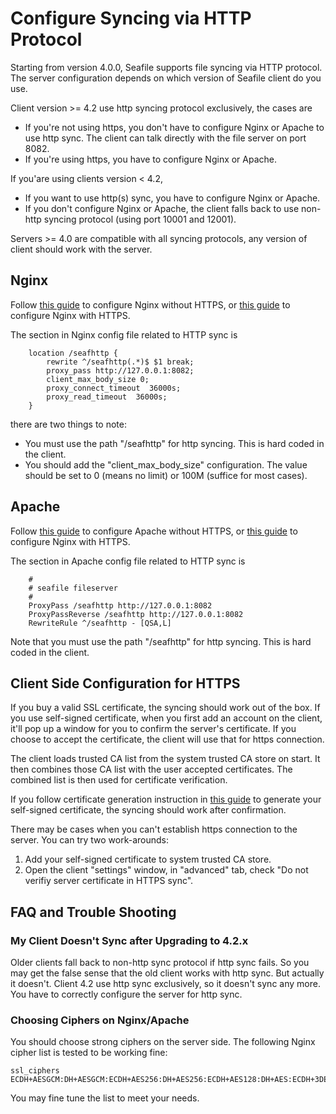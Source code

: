# Configure Syncing via HTTP Protocol

Starting from version 4.0.0, Seafile supports file syncing via HTTP protocol. The server configuration depends on which version of Seafile client do you use.

Client version >= 4.2 use http syncing protocol exclusively, the cases are

* If you're not using https, you don't have to configure Nginx or Apache to use http sync. The client can talk directly with the file server on port 8082.
* If you're using https, you have to configure Nginx or Apache.

If you'are using clients version < 4.2,

* If you want to use http(s) sync, you have to configure Nginx or Apache.
* If you don't configure Nginx or Apache, the client falls back to use non-http syncing protocol (using port 10001 and 12001).

Servers >= 4.0 are compatible with all syncing protocols, any version of client should work with the server.

## Nginx

Follow [this guide](deploy_with_nginx.md) to configure Nginx without HTTPS, or [this guide](https_with_nginx.md) to configure Nginx with HTTPS.

The section in Nginx config file related to HTTP sync is

```
    location /seafhttp {
        rewrite ^/seafhttp(.*)$ $1 break;
        proxy_pass http://127.0.0.1:8082;
        client_max_body_size 0;
        proxy_connect_timeout  36000s;
        proxy_read_timeout  36000s;
    }
```

there are two things to note:

* You must use the path "/seafhttp" for http syncing. This is hard coded in the client.
* You should add the "client_max_body_size" configuration. The value should be set to 0 (means no limit) or 100M (suffice for most cases).

## Apache

Follow [this guide](deploy_with_apache.md) to configure Apache without HTTPS, or [this guide](https_with_apache.md) to configure Nginx with HTTPS.

The section in Apache config file related to HTTP sync is

```
    #
    # seafile fileserver
    #
    ProxyPass /seafhttp http://127.0.0.1:8082
    ProxyPassReverse /seafhttp http://127.0.0.1:8082
    RewriteRule ^/seafhttp - [QSA,L]
```

Note that you must use the path "/seafhttp" for http syncing. This is hard coded in the client.

## Client Side Configuration for HTTPS

If you buy a valid SSL certificate, the syncing should work out of the box. If you use self-signed certificate, when you first add an account on the client, it'll pop up a window for you to confirm the server's certificate. If you choose to accept the certificate, the client will use that for https connection.

The client loads trusted CA list from the system trusted CA store on start. It then combines those CA list with the user accepted certificates. The combined list is then used for certificate verification.

If you follow certificate generation instruction in [this guide](https_with_nginx.md) to generate your self-signed certificate, the syncing should work after confirmation.

There may be cases when you can't establish https connection to the server. You can try two work-arounds:

1. Add your self-signed certificate to system trusted CA store. 
2. Open the client "settings" window, in "advanced" tab, check "Do not verifiy server certificate in HTTPS sync".

## FAQ and Trouble Shooting

### My Client Doesn't Sync after Upgrading to 4.2.x

Older clients fall back to non-http sync protocol if http sync fails. So you may get the false sense that the old client works with http sync. But actually it doesn't. Client 4.2 use http sync exclusively, so it doesn't sync any more. You have to correctly configure the server for http sync.

### Choosing Ciphers on Nginx/Apache

You should choose strong ciphers on the server side. The following Nginx cipher list is tested to be working fine:

```
ssl_ciphers ECDH+AESGCM:DH+AESGCM:ECDH+AES256:DH+AES256:ECDH+AES128:DH+AES:ECDH+3DES:DH+3DES:RSA+AESGCM:RSA+AES:RSA+3DES:!aNULL:!MD5:!DSS;
```

You may fine tune the list to meet your needs.


